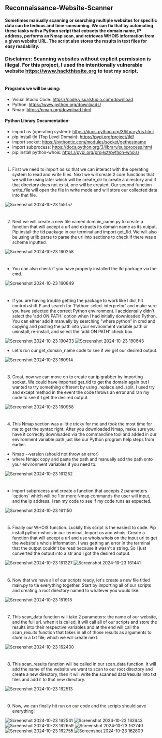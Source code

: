 ## Reconnaissance-Website-Scanner
#### Sometimes manually scanning or searching multiple websites for specific data can be tedious and time-consuming. We can fix that by automating these tasks with a Python script that extracts the domain name, IP address, performs an Nmap scan, and retrieves WHOIS information from a given website URL. The script also stores the results in text files for easy readability.

### <ins>Disclaimer</ins>: Scanning websites without explicit permission is illegal. For this project, I used the intentionally vulnerable website https://www.hackthissite.org to test my script.
#
#### Programs we will be using:
- Visual Studio Code: https://code.visualstudio.com/download
- Python: https://www.python.org/downloads/
- Nmap: https://nmap.org/download.html

#### Python Library Documentation:
- import os (operating system): https://docs.python.org/3/library/os.html
- pip install tld (Top Level Domain): https://pypi.org/project/tld/
- import socket: https://pythontic.com/modules/socket/gethostname
- import subprocess: https://docs.python.org/3/library/subprocess.html
- pip install python-whois: https://pypi.org/project/python-whois/
#
1. First we need to import os so that we can interact with the operating system to read and write files. Next we will create 2 core functions that we will be using later which will be create_dir to create a directory and if that directory does not exist, one will be created. Our second function write_file will open the file in write mode and will store our collected data into that file.

![Screenshot 2024-10-23 155157](https://github.com/user-attachments/assets/b45d438b-43c8-4095-80ea-addce9527fac)
#
2. Next we will create a new file named domain_name.py to create a function that will accept a url and extracts its domain name as its output. Pip install the tld package in our terminal and import get_fld. We will also be using urlib.parse to parse the url into sections to check if there was a scheme inputted.

![Screenshot 2024-10-23 160258](https://github.com/user-attachments/assets/6646092a-2d45-4468-8b6c-9e40888020f3)
#
- You can also check if you have properly installed the tld package via the cmd.

![Screenshot 2024-10-23 160849](https://github.com/user-attachments/assets/624444f8-840a-4501-8163-e13d6b79cd50)
#
- If you are having trouble getting the package to work like I did, hit control+shift P and search for 'Python: select interpretor' and make sure you have selected the correct Python environment. I accidentally didn't select the 'add ON PATH' option when I had initially downloaded Python. You can either add it manually by searching "where python" in cmd and copying and pasting the path into your environment variable path or uninstall, re-install, and select the 'add ON PATH' check box.

![Screenshot 2024-10-23 190433](https://github.com/user-attachments/assets/9fd2a963-5170-46f9-a57e-8a3f1e351919)
![Screenshot 2024-10-23 190643](https://github.com/user-attachments/assets/f958b5f7-ca03-4e82-a607-a6ae579b0ad6)

- Let's run our get_domain_name code to see if we get our desired output.
  
![Screenshot 2024-10-23 160914](https://github.com/user-attachments/assets/371b61ac-aa4b-44c7-9b2f-31da78020f25)
#
3. Great, now we can move on to create our ip grabber by importing socket. We could have imported get_tld to get the domain again but I wanted to try something different by using .replace and .split. I used try and except method in the event the code throws an error and ran my code to see if I get the desired output.

![Screenshot 2024-10-23 160958](https://github.com/user-attachments/assets/839644f4-cdd4-41e3-a095-8ed6eeb0a4e6)
#
4. This Nmap section was a little tricky for me and took the most time for me to get the syntax right. After you downloaded Nmap, make sure you have it correctly downloaded via the commandline tool and added in our environment variable path just like our Python program help steps from earlier.
  - Nmap --version (should not throw an error)
  - where Nmap: copy and paste the path and manually add the path onto your environment variables if you need to.

![Screenshot 2024-10-23 161252](https://github.com/user-attachments/assets/53fbea49-ac4b-48b9-8832-cf73a3b18fe9)
#
- Import subprocess and create a function that accepts 2 parameters 'options' which will be 1 or more Nmap commands the user will input, and the ip address. I ran my code to see if my code runs as expected.

![Screenshot 2024-10-23 161150](https://github.com/user-attachments/assets/b495d52f-e332-4c0b-9289-304d94421750)
#
5. Finally our WHOIS function. Luckily this script is the easiest to code. Pip install python-whois in our terminal, Import os and whois. Create a function that will accept a url and use whois.whois on the input url to get the website's whois information. I was getting an error in the terminal that the output couldn't be read because it wasn't a string. So I just converted the output into a str and I got the desired output.

![Screenshot 2024-10-23 161327](https://github.com/user-attachments/assets/e3eb05db-d8f1-46d3-8170-c30be0c44bbe)
![Screenshot 2024-10-23 161441](https://github.com/user-attachments/assets/3b878a2f-1ab7-40e6-8646-32237ab755cd)
#
6. Now that we have all of our scripts ready, let's create a new file titled main.py to tie everything together. Start by importing all of our scripts and creating a root directory named to whatever you would like.

![Screenshot 2024-10-23 161918](https://github.com/user-attachments/assets/7332ac19-9dbb-4455-81c6-358b63cf7e4e)
#
7. This scan_data function will take 2 parameters: the name of our website, and the full url. when it is called, it will call all of our scripts and store the results into their respective variables and at the end will call the scan_results function that takes in all of those results as arguments to store in a txt file; which we will create next.

![Screenshot 2024-10-23 162400](https://github.com/user-attachments/assets/7a88c7eb-2506-4b1c-9fe6-00d5d1ffdf94)
#
8. This scan_results function will be called in our scan_data function. It will add the name of the website we want to scan to our root directory and create a new directory, then it will write the scanned data/results into txt files and add it to that new directory.

![Screenshot 2024-10-23 162513](https://github.com/user-attachments/assets/7b22d02f-0363-474b-a08a-7beb430e0355)
#
9. Now, we can finally hit run on our code and the scripts should save everything!

![Screenshot 2024-10-23 162541](https://github.com/user-attachments/assets/4e01ca8e-44bd-467b-9304-f4d2e15c3f7e)
![Screenshot 2024-10-23 162643](https://github.com/user-attachments/assets/1ac5a2d8-5d91-41b9-934c-e4421b76796e)
![Screenshot 2024-10-23 162659](https://github.com/user-attachments/assets/dd979755-98e4-4c8c-abeb-d1cf057a7be2)
![Screenshot 2024-10-23 162740](https://github.com/user-attachments/assets/70443d37-0890-427b-a6d8-0f66131ca2e9)
![Screenshot 2024-10-23 162755](https://github.com/user-attachments/assets/f9055827-9fa2-4ad1-b9a1-5e4b5cbf65d1)
![Screenshot 2024-10-23 162809](https://github.com/user-attachments/assets/e1c06444-6aa4-4802-9216-4321352f60a9)
